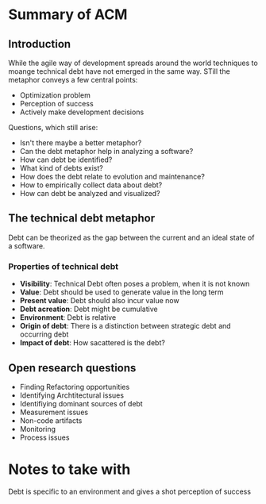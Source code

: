 # Summary of ACM

## Introduction

While the agile way of development spreads around the world techniques to moange technical debt have not emerged in the same way. STill the metaphor conveys a few central points:

- Optimization problem
- Perception of success
- Actively make development decisions

Questions, which still arise:

- Isn't there maybe a better metaphor?
- Can the debt metaphor help in analyzing a software?
- How can debt be identified?
- What kind of debts exist?
- How does the debt relate to evolution and maintenance?
- How to empirically collect data about debt?
- How can debt be analyzed and visualized?

## The technical debt metaphor

Debt can be theorized as the gap between the current and an ideal state of a software.

### Properties of technical debt

- **Visibility**: Technical Debt often poses a problem, when it is not known
- **Value**: Debt should be used to generate value in the long term
- **Present value**: Debt should also incur value now
- **Debt acreation**: Debt might be cumulative
- **Environment**: Debt is relative
- **Origin of debt**: There is a distinction between strategic debt and occurring debt
- **Impact of debt**: How sacattered is the debt?

## Open research questions

- Finding Refactoring opportunities
- Identifying Archtitectural issues
- Identifiying dominant sources of debt
- Measurement issues
- Non-code artifacts
- Monitoring
- Process issues

# Notes to take with

Debt is specific to an environment and gives a shot perception of success
